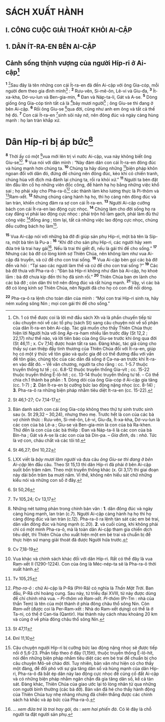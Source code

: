 # SÁCH XUẤT HÀNH
## I. CÔNG CUỘC GIẢI THOÁT KHỎI AI-CẬP
## 1. DÂN ÍT-RA-EN BÊN AI-CẬP
## Cảnh sống thịnh vượng của người Híp-ri ở Ai-cập[^1]
<sup><b>1</b></sup> [^1*]Sau đây là tên những con cái Ít-ra-en đã đến Ai-cập với ông Gia-cóp, mỗi người đem theo gia đình mình[^2] : <sup><b>2</b></sup> Rưu-vên, Si-mê-ôn, Lê-vi và Giu-đa, <sup><b>3</b></sup> Ít-xa-kha, Dơ-vu-lun và Ben-gia-min, <sup><b>4</b></sup> Đan và Náp-ta-li, Gát và A-se. <sup><b>5</b></sup> Dòng giống ông Gia-cóp tính tất cả là [^2*]bảy mươi người[^3] ; ông Giu-se thì đang ở bên Ai-cập. <sup><b>6</b></sup> Rồi ông Giu-se [^3*]qua đời, cũng như anh em ông và tất cả thế hệ đó. <sup><b>7</b></sup> Con cái Ít-ra-en [^4*]sinh sôi nảy nở, nên đông đúc và ngày càng hùng mạnh : họ lan tràn khắp xứ.

# Dân Híp-ri bị áp bức[^4]
<sup><b>8</b></sup> Thời ấy có một [^5*]vua mới lên trị vì nước Ai-cập, vua này không biết ông Giu-se[^5]. <sup><b>9</b></sup> Vua nói với dân mình : “Này đám dân con cái Ít-ra-en đông đúc và hùng mạnh hơn chúng ta. <sup><b>10</b></sup> Chúng ta hãy dùng những [^6*]biện pháp khôn ngoan đối với dân đó, đừng để chúng nên đông đúc, kẻo khi có chiến tranh, chúng hùa với địch mà đánh lại chúng ta, rồi ra khỏi xứ.” <sup><b>11</b></sup> Người ta bèn đặt lên đầu lên cổ họ những viên đốc công, để hành hạ họ bằng những việc khổ sai ; họ phải xây cho Pha-ra-ô[^6] các thành làm kho lương thực là Pi-thôm và [^7*]Ram-xết. <sup><b>12</b></sup> Nhưng chúng càng hành hạ họ, thì họ càng nên đông đúc và lan tràn, khiến chúng đâm ra sợ con cái Ít-ra-en. <sup><b>13</b></sup> Người Ai-cập cưỡng bách con cái Ít-ra-en lao động cực nhọc. <sup><b>14</b></sup> Chúng làm cho đời sống họ ra cay đắng vì phải lao động cực nhọc : phải trộn hồ làm gạch, phải làm đủ thứ công việc [^8*]đồng áng ; tóm lại, tất cả những việc lao động cực nhọc, chúng đều cưỡng bách họ làm[^7].

<sup><b>15</b></sup> Vua Ai-cập nói với những bà đỡ đi giúp sản phụ Híp-ri, một bà tên là Síp-ra, một bà tên là Pu-a : <sup><b>16</b></sup> “Khi đỡ cho sản phụ Híp-ri, các người hãy xem đứa trẻ là trai hay gái[^8]. Nếu là trai thì giết đi, nếu là gái thì để cho sống.” <sup><b>17</b></sup> Nhưng các bà đỡ có lòng kính sợ Thiên Chúa, nên không làm như vua Ai-cập đã truyền, và cứ để cho con trai sống. <sup><b>18</b></sup> Vua Ai-cập bèn gọi các bà đỡ đến và hỏi : “Tại sao các ngươi làm thế và cứ để cho con trai sống ?” <sup><b>19</b></sup> Các bà đỡ thưa với Pha-ra-ô : “Đàn bà Híp-ri không như đàn bà Ai-cập, họ khoẻ lắm : bà đỡ chưa kịp đến thì họ đã sinh rồi.” <sup><b>20</b></sup> Thiên Chúa ban ơn lành cho các bà đỡ ; còn dân thì trở nên đông đúc và rất hùng mạnh. <sup><b>21</b></sup> Vậy, vì các bà đỡ có lòng kính sợ Thiên Chúa, nên Người đã cho họ có con để nối dòng.

<sup><b>22</b></sup> Pha-ra-ô ra lệnh cho toàn dân của mình : “Mọi con trai Híp-ri sinh ra, hãy ném xuống sông Nin ; mọi con gái thì để cho sống.”

[^1]: Ch. 1 có thể được coi là lời mở đầu sách Xh và là phần chuyển tiếp từ câu chuyện nói về các tổ phụ (sách St) sang câu chuyện nói về số phận của dân Ít-ra-en bên Ai-cập. Tác giả muốn cho thấy Thiên Chúa thực hiện lời Người hứa với ông Áp-ra-ham nhiều lần trước đây (St 12,2 ; 22,17) như thế nào, và lời tiên báo của ông Giu-se trước khi ông qua đời (St 46,11 ; x. Cv 7,14) được hoàn tất ra sao. Đàng khác, tác giả cũng cho thấy sự can thiệp đầy tình thương của Thiên Chúa đối với Ít-ra-en, giúp họ có một ý thức về tôn giáo và quốc gia để có thể đương đầu với vấn đề tôn giáo, chủng tộc của các dân đã sống ở Ca-na-an trước khi Ít-ra-en vào đất đó. – Về văn chương, người ta cho rằng : cc. 1-5.7 thuộc truyền thống tư tế ; cc. 6.8-12 thuộc truyền thống Gia-vít ; cc. 15-22 thuộc truyền thống Ê-lô-hít ; cc. 13-14 thuộc truyền thống tư tế. – Có thể chia ch.1 thành ba phần : <b>1</b>. Dòng dõi của ông Gia-cóp ở Ai-cập gia tăng (cc. 1-7) ; <b>2</b>. Dân Ít-ra-en bị cưỡng bức lao động nặng nhọc (cc. 8-14) ; <b>3</b>. Pha-ra-ô ra những biện pháp nhằm tiêu diệt Ít-ra-en (cc. 15-22).
[^2]: Bản danh sách con cái ông Gia-cóp không theo thứ tự sinh trước sinh sau (x. St 29,32 – 30,24), nhưng theo mẹ. Trước hết là con của các bà vợ chính thức : Rưu-vên, Si-mê-ôn, Lê-vi, Giu-đa, Ít-xa-kha, Dơ-vu-lun là các con của bà Lê-a ; Giu-se và Ben-gia-min là con của bà Ra-khen. Thứ đến là con của các bà thiếp : Đan và Náp-ta-li là các con của bà Bin-ha ; Gát và A-se là các con của bà Din-pa. – <i>Gia đình</i>, ds : <i>nhà</i>. Tức là vợ con, cháu chắt và các tôi tớ.
[^3]: LXX viết là <i>bảy mươi lăm người</i> và đưa câu <i> ông Giu-se thì đang ở bên Ai-cập</i> lên đầu câu. Theo St 15,13 thì dân Híp-ri đã phải ở bên Ai-cập suốt bốn trăm năm. Theo một truyền thống khác (x. Gl 3,17) thì giai đoạn này dài bốn trăm ba mươi năm. Vì thế, không nên hiểu sát chữ những kiểu nói và những con số ở đây.
[^4]: Những nét tương phản trong chính bản văn : <b>1</b>. dân đông đúc và ngày càng hùng mạnh, lan tràn (c.7). Người Ai-cập càng hành hạ họ thì họ càng đông đúc và lan tràn (c.12). Pha-ra-ô ra lệnh tàn sát các em bé trai, dân vẫn đông đúc và hùng mạnh (c.20). <b>2</b>. và cuối cùng, khi không phải chỉ có một mình Pha-ra-ô, mà là toàn dân Ai-cập tham gia chiến dịch tiêu diệt, thì Thiên Chúa cho xuất hiện một em bé trai và chuẩn bị để thực hiện sứ mạng giải thoát đã được Người hứa trước.
[^5]: Vua khác và chính sách khác đối với dân Híp-ri. Rất có thể đây là vua Ram-xết II (1290-1224). Con của ông là Méc-nép-ta sẽ là Pha-ra-ô thời xuất hành.
[^6]: <i>Pha-ra-ô</i> : chữ Ai-cập là P-Râ (PH-Râ) có nghĩa là <i> Thần Mặt Trời</i>. Ban đầu, P-Râ chỉ hoàng cung. Sau này, từ triều đại XVIII, từ này được dùng để chỉ chính nhà vua. – <i>Pi-thôm và Ram-xết</i>. <i>Pi-thôm</i> (Pr-Tm : nhà của thần Tem) là tên của một thành ở phía đông châu thổ sông Nin. Còn <i>Ram-xết</i> (được coi là Per-Ram-xết : Nhà do Ram-xết dựng) có thể là ở Ta-ni, có thể ở Can-tia (Qantir). Hai thành này cách nhau khoảng 20 km và cùng ở về phía đông châu thổ sông Nin.
[^7]: Câu chuyện người Híp-ri bị cưỡng bức lao động nặng nhọc sẽ được tiếp nối ở 5,6-23. Phần tiếp theo ở đây (1,15tt), thuộc truyền thống Ê-lô-hít, nói đến những biện pháp nhằm tiêu diệt các em bé trai để chuẩn bị cho câu chuyện Mô-sê chào đời. Tuy nhiên, bản văn như hiện có cho thấy một đàng, để đối phó với sự gia tăng dân số và hùng mạnh của dân Híp-ri, Pha-ra-ô đã bắt ép dân này lao động cực nhọc để củng cố đất Ai-cập và có những biện pháp nhằm ngăn chặn đà gia tăng dân số, kể cả tàn sát. Đàng khác, Thiên Chúa của giao ước lại tỏ lòng nhân từ qua những con người bình thường (các bà đỡ). Bản văn đã hé cho thấy hành động của Thiên Chúa tuy nhẹ nhàng nhưng đã chiến thắng được các chính sách hà khắc và áp bức của Pha-ra-ô.
[^8]: <i>... xem đứa trẻ là trai hay gái</i>, ds : <i>xem hai phiến đá</i>. Có lẽ đây là chỗ người ta đặt người sản phụ.
[^1*]: St 46,1-27; Cv 7,14-17
[^2*]: St 46,27; Đnl 10,22
[^3*]: St 50,26
[^4*]: Tv 105,24; Cv 13,17
[^5*]: Cv 7,18-19
[^6*]: Tv 105,25
[^7*]: St 47,11
[^8*]: Đnl 11,10
